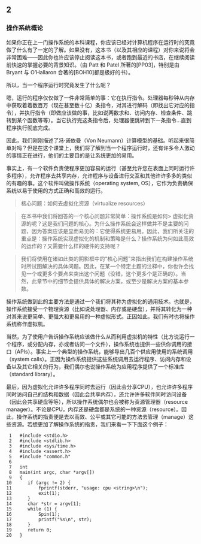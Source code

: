 ## 2

### 操作系统概论

如果你正在上一门操作系统的本科课程，你应该已经对计算机程序在运行时的究竟做了什么有了一定的了解。如果没有，这本书（以及其相应的课程）对你来说将会非常困难——因此你也许应该停止阅读这本书，或者跑到最近的书店，在继续阅读前快速的掌握必要的背景知识。（由 Patt 和 Patel 所著的[PP03]，特别是由 Bryant 与 O’Hallaron 合著的[BOH10]都是极好的书）。

所以，当一个程序运行时究竟发生了什么呢？

嗯，运行的程序仅仅做了一件非常简单的事：它在执行指令。处理器每秒钟从内存中获取着着数百万（现在甚至数十亿）条指令，对其进行解码（即找出它对应的指令），并执行指令（即做应该做的事，比如说两数求和、访问内存、检查条件、跳转到某个函数等等）。当它执行完这条指令后，处理器便跳转到下一条指令…直到程序执行彻底完成。

因此，我们刚刚描述了冯·诺依曼（Von Neumann）计算模型的基础。听起来很简单对吗？但是在这个课堂上，我们将了解到当一个程序运行时，还有许多令人激动的事情正在进行，他们的主要目的是让系统更加的易用。

事实上，有一个软件负责使程序更加容易的运行（甚至允许您在表面上同时运行许多程序），允许程序去共享内存，允许程序与设备进行交互和其他许许多多的类似的有趣的事。这个软件叫做操作系统（operating system, OS），它作为负责确保系统以易于使用的方式正确和高效的运行。

> 核心问题：如何去虚拟化资源（virtualize resources）

> 在本书中我们将回答的一个核心问题非常简单：操作系统是如何> 虚拟化资源的呢？这是我们问题的核心。为什么操作系统会这样做并不是主要的问题，因为答案应该是显而易见的：它使得系统更易用。因此，我们所关注的重点是：操作系统实现虚拟化的机制和策略是什么？操作系统为何如此高效的运作的？又需要什么样的硬件的支持呢？

> 我们将使用在诸如此类的阴影框中的“核心问题”来指出我们在构建操作系统时所试图解决的具体问题。因此，在某一个特定主题的注释中，你也许会找见一个或更多个要点来突出这个问题（没错，这个更多个是正确的）。当然，此章节中的细节会提供具体的解决方案，或至少是解决方案的基本参数。

操作系统做到此的主要方法是通过一个我们将其称为虚拟化的通用技术。也就是，操作系统接受一个物理资源（比如说处理器、内存或是硬盘），并将其转化为一种对其来说更简单、更强大和更易用的一种虚拟形式。正因如此，我们有时也将操作系统称作虚拟机。

当然，为了使用户告诉操作系统应该做什么从而利用虚拟机的特性（比方说运行一个程序，或分配内存，亦或者访问一个文件），操作系统也提供一些供你调用的接口（APIs）。事实上一个典型的操作系统，能够导出几百个供应用使用的系统调用（system calls）。正因为操作系统提供这些系统调用去运行程序、访问内存和设备以及其它相关的行为，我们偶尔也说操作系统为应用程序提供了一个标准库（standard library）。

最后，因为虚拟化允许许多程序同时去运行（因此会分享CPU），也允许许多程序同时访问自己的结构和数据（因此会共享内存），还允许许多软件同时访问设备（因此会共享硬盘等等），所以操作系统偶尔也会被称为资源管理器（resource manager）。不论是CPU，内存还是硬盘都是系统的一种资源（resource）。因此，操作系统的指责便是去以高效、公平或其它可能的方法去管理（manage）这些资源。若想更加了解操作系统的指责，我们来看一下下面这个例子：

```
 1   #include <stdio.h>
 2   #include <stdlib.h>
 3   #include <sys/time.h>
 4   #include <assert.h>
 5   #include "common.h"
 6
 7   int
 8   main(int argc, char *argv[])
 9   {
10      if (argc != 2) {
11          fprintf(stderr, "usage: cpu <string>\n");
12          exit(1);
13      }
14      char *str = argv[1];
15      while (1) {
16          Spin(1);
17          printf("%s\n", str);
18      }
19      return 0;
20   }
```


